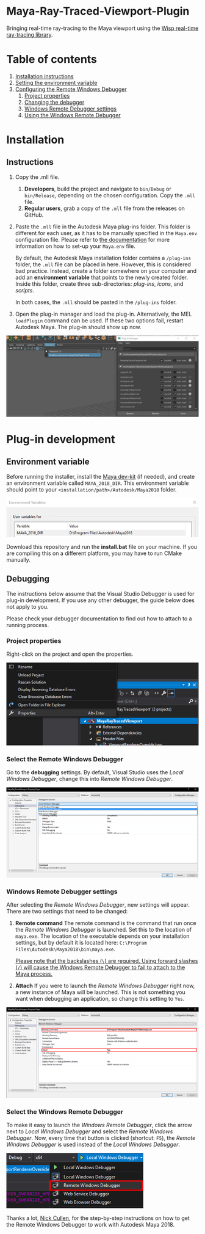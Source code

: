 # Maya-Ray-Traced-Viewport-Plugin
Bringing real-time ray-tracing to the Maya viewport using the [Wisp real-time ray-tracing library](https://github.com/TeamWisp/Procedural-Ray-Tracing).

# Table of contents

1. [Installation instructions](#instructions)
2. [Setting the environment variable](#environment-variable)
3. [Configuring the Remote Windows Debugger](#debugging)
   1. [Project properties](#project-properties)
   2. [Changing the debugger](#select-the-remote-windows-debugger)
   3. [Windows Remote Debugger settings](#windows-remote-debugger-settings)
   4. [Using the Windows Remote Debugger](#select-the-windows-remote-debugger)

# Installation

## Instructions

1. Copy the .mll file.

   1. **Developers**, build the project and navigate to ```bin/Debug``` or ```bin/Release```, depending on the chosen configuration. Copy the `.mll` file.
   2. **Regular users**, grab a copy of the `.mll` file from the releases on GitHub.

2. Paste the `.mll` file in the Autodesk Maya plug-ins folder. This folder is different for each user, as it has to be manually specified in the `Maya.env` configuration file. Please refer to [the documentation](https://knowledge.autodesk.com/support/maya/learn-explore/caas/CloudHelp/cloudhelp/2018/ENU/Maya-EnvVar/files/GUID-8EFB1AC1-ED7D-4099-9EEE-624097872C04-htm.html) for more information on how to set-up your `Maya.env` file.

   By default, the Autodesk Maya installation folder contains a `/plug-ins` folder, the `.mll` file can be placed in here. However, this is considered bad practice. Instead, create a folder somewhere on your computer and add an **environment variable** that points to the newly created folder. Inside this folder, create three sub-directories: *plug-ins*, *icons*, and *scripts*.

   In both cases, the `.mll` should be pasted in the `/plug-ins` folder.

3. Open the plug-in manager and load the plug-in. Alternatively, the MEL `loadPlugin` command can be used. If these two options fail, restart Autodesk Maya. The plug-in should show up now.

![Plug-in loaded and read to use](./readme_media/maya_plugin_loaded.png)

# Plug-in development

## Environment variable

Before running the installer, install the [Maya dev-kit](https://www.autodesk.com/developer-network/platform-technologies/maya) (if needed), and create an environment variable called `MAYA_2018_DIR`. This environment variable should point to your `<installation/path>/Autodesk/Maya2018` folder.

![MAYA_2018_DIR environment variable](./readme_media/environment_variable.png)

Download this repository and run the **install.bat** file on your machine. If you are compiling this on a different platform, you may have to run CMake manually.

## Debugging

The instructions below assume that the Visual Studio Debugger is used for plug-in development. If you use any other debugger, the guide below does not apply to you.

Please check your debugger documentation to find out how to attach to a running process.

### Project properties
Right-click on the project and open the properties.

![Project properties](readme_media/project_properties.png)

### Select the Remote Windows Debugger

Go to the **debugging** settings. By default, Visual Studio uses the *Local Windows Debugger*, change this into *Remote Windows Debugger*.

![Selecting the remote debugger](readme_media/selecting_remote_debugger.png)

### Windows Remote Debugger settings

After selecting the *Remote Windows Debugger*, new settings will appear. There are two settings that need to be changed:

1. **Remote command**
   The remote command is the command that run once the *Remote Windows Debugger* is launched.
   Set this to the location of `maya.exe`. The location of the executable depends on your installation settings, but by default it is located here: `C:\Program Files\Autodesk\Maya2018\bin\maya.exe`.

   <u>Please note that the backslashes (`\`) are required. Using forward slashes (`/`) will cause the Windows Remote Debugger to fail to attach to the Maya process.</u>

2. **Attach**
   If you were to launch the *Remote Windows Debugger* right now, a new instance of Maya will be launched. This is not something you want when debugging an application, so change this setting to `Yes`.

![Correct Remote Windows Debugger settings](readme_media/debugger_settings_to_attach.png)

### Select the Windows Remote Debugger

To make it easy to launch the *Windows Remote Debugger*, click the arrow next to *Local Windows Debugger* and select the *Remote Windows Debugger*. Now, every time that button is clicked (shortcut: `F5`), the *Remote Windows Debugger* is used instead of the *Local Windows Debugger*.

![Launching the Remote Windows Debugger](readme_media/select_correct_way_to_run.png)

Thanks a lot, [Nick Cullen](https://nickcullen.net/blog/misc-tutorials/how-to-debug-a-maya-2016-c-plugin-using-visual-studio-2015/), for the step-by-step instructions on how to get the Remote Windows Debugger to work with Autodesk Maya 2018.
